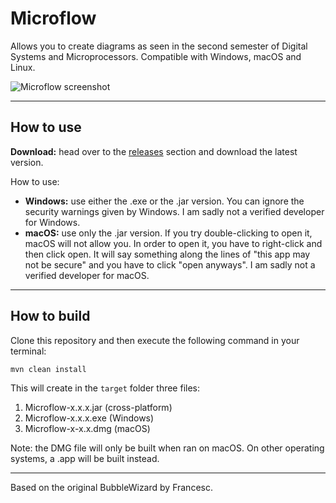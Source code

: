 # Microflow

Allows you to create diagrams as seen in the second semester of Digital Systems and Microprocessors.
Compatible with Windows, macOS and Linux.

![Microflow screenshot](https://i.imgur.com/fqgZhHb.png)

---
## How to use

**Download:** head over to the [releases](https://github.com/ortizdaniel/microflow/releases) section and download the latest version.

How to use:
- **Windows:** use either the .exe or the .jar version. You can ignore the security warnings given by Windows. I am sadly not a verified developer for Windows.
- **macOS:** use only the .jar version. If you try double-clicking to open it, macOS will not allow you. In order to open it, you have to right-click and then click open. It will say something along the lines of "this app may not be secure" and you have to click "open anyways". I am sadly not a verified developer for macOS.


---

## How to build

Clone this repository and then execute the following command in your terminal:
```
mvn clean install
```

This will create in the `target` folder three files:
1. Microflow-x.x.x.jar (cross-platform)
2. Microflow-x.x.x.exe (Windows)
3. Microflow-x-x.x.dmg (macOS)

Note: the DMG file will only be built when ran on macOS. On other operating systems, a .app will be built instead.

---

Based on the original BubbleWizard by Francesc.

